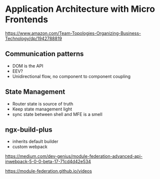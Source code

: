 # Application Architecture with Micro Frontends

https://www.amazon.com/Team-Topologies-Organizing-Business-Technology/dp/1942788819 

## Communication patterns

- DOM is the API
- EEV?
- Unidirectional flow, no component to component coupling

## State Management

- Router state is source of truth
- Keep state management light
- sync state between shell and MFE is a smell

## ngx-build-plus

- inherits default builder
- custom webpack

https://medium.com/dev-genius/module-federation-advanced-api-inwebpack-5-0-0-beta-17-71cd4d42e534

https://module-federation.github.io/videos
